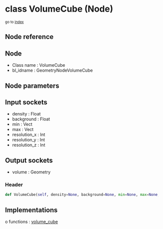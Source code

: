 # class VolumeCube (Node)

<sub>go to [index](/docs/index.md)</sub>

## Node reference

Node
----
 - Class name : VolumeCube
 - bl_idname : GeometryNodeVolumeCube

Node parameters
---------------

Input sockets
-------------
 - density : Float
 - background : Float
 - min : Vect
 - max : Vect
 - resolution_x : Int
 - resolution_y : Int
 - resolution_z : Int

Output sockets
--------------
 - volume : Geometry

### Header

``` python
def VolumeCube(self, density=None, background=None, min=None, max=None, resolution_x=None, resolution_y=None, resolution_z=None, node_label=None, node_color=None):
```

## Implementations

o functions : [volume_cube](#volume_cube)

